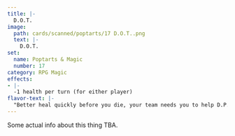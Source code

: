 ```yaml
---
title: |-
  D.O.T.
image: 
  path: cards/scanned/poptarts/17 D.O.T..png
  text: |-
    D.O.T.
set:
  name: Poptarts & Magic
  number: 17
category: RPG Magic
effects: 
- |-
  -1 health per turn (for either player)
flavor-text: |-
  "Better heal quickly before you die, your team needs you to help D.P.S. and the healer you brought is trash."
---
```

Some actual info about this thing TBA.
